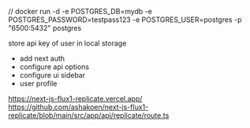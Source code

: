 // docker run -d -e POSTGRES_DB=mydb -e POSTGRES_PASSWORD=testpass123 -e POSTGRES_USER=postgres -p "6500:5432" postgres

store api key of user in local storage

- add next auth
- configure api options
- configure ui sidebar
- user profile


https://next-js-flux1-replicate.vercel.app/
https://github.com/ashakoen/next-js-flux1-replicate/blob/main/src/app/api/replicate/route.ts
